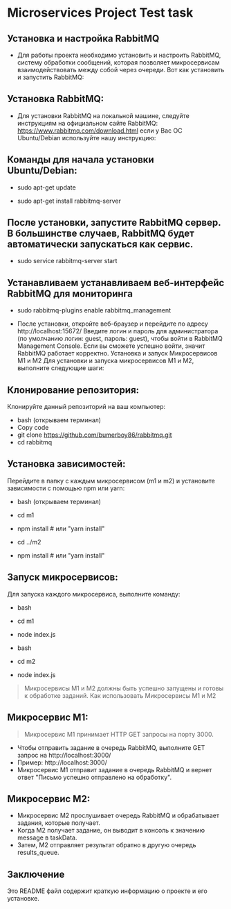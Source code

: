 # Microservices Project Test task


## Установка и настройка RabbitMQ


- Для работы проекта необходимо установить и настроить RabbitMQ, систему обработки сообщений, которая позволяет микросервисам взаимодействовать между собой через очереди. Вот как установить и запустить RabbitMQ:

## Установка RabbitMQ:

- Для установки RabbitMQ на локальной машине, следуйте инструкциям на официальном сайте RabbitMQ: https://www.rabbitmq.com/download.html если у Вас ОС Ubuntu/Debian используйте нашу инструкцию:


## Команды для начала установки Ubuntu/Debian:

- sudo apt-get update

- sudo apt-get install rabbitmq-server

## После установки, запустите RabbitMQ сервер. В большинстве случаев, RabbitMQ будет автоматически запускаться как сервис.

- sudo service rabbitmq-server start

## Устанавливаем устанавливаем веб-интерфейс RabbitMQ для мониторинга

- sudo rabbitmq-plugins enable rabbitmq_management

- После установки, откройте веб-браузер и перейдите по адресу http://localhost:15672/
Введите логин и пароль для администратора (по умолчанию логин: guest, пароль: guest), чтобы войти в RabbitMQ Management Console.
Если вы сможете успешно войти, значит RabbitMQ работает корректно.
Установка и запуск Микросервисов М1 и М2
Для установки и запуска микросервисов М1 и М2, выполните следующие шаги:

## Клонирование репозитория:

Клонируйте данный репозиторий на ваш компьютер:

- bash (открываем терминал)
- Copy code
- git clone https://github.com/bumerboy86/rabbitmq.git
- cd rabbitmq

## Установка зависимостей:

Перейдите в папку с каждым микросервисом (m1 и m2) и установите зависимости с помощью npm или yarn:

- bash (открываем терминал)
- cd m1
- npm install # или "yarn install"

- cd ../m2
- npm install # или "yarn install"

## Запуск микросервисов:

Для запуска каждого микросервиса, выполните команду:

- bash
- cd m1
- node index.js


- bash
- cd m2
- node index.js

> Микросервисы М1 и М2 должны быть успешно запущены и готовы к обработке заданий.
Как использовать Микросервисы М1 и М2


## Микросервис М1:


> Микросервис М1 принимает HTTP GET запросы на порту 3000.

- Чтобы отправить задание в очередь RabbitMQ, выполните GET запрос на http://localhost:3000/
- Пример: http://localhost:3000/
- Микросервис М1 отправит задание в очередь RabbitMQ и вернет ответ "Письмо успешно отправлено на обработку".


## Микросервис М2:

- Микросервис М2 прослушивает очередь RabbitMQ и обрабатывает задания, которые получает.
- Когда М2 получает задание, он выводит в консоль к значению message в taskData.
- Затем, М2 отправляет результат обратно в другую очередь results_queue.

## Заключение

Это README файл содержит краткую информацию о проекте и его установке.